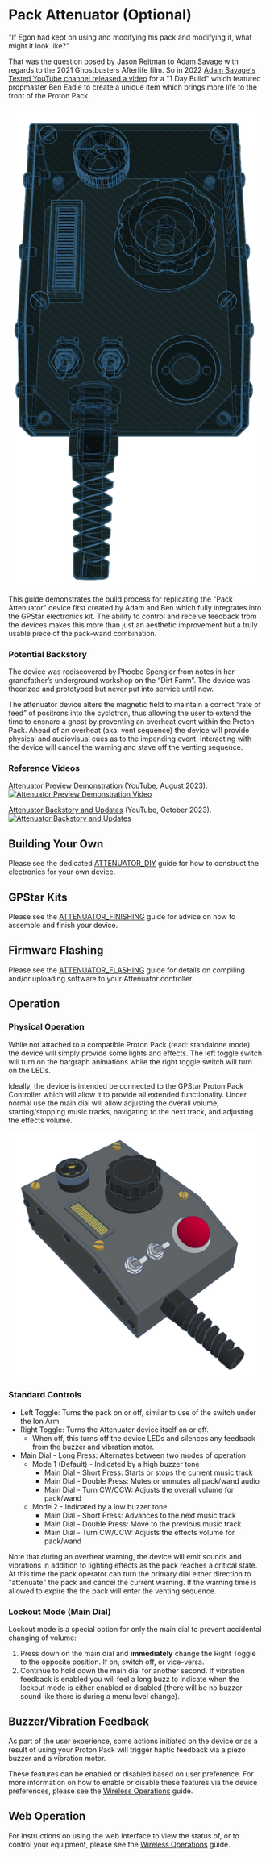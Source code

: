 # Pack Attenuator (Optional)

"If Egon had kept on using and modifying his pack and modifying it, what might it look like?"

That was the question posed by Jason Reitman to Adam Savage with regards to the 2021 Ghostbusters Afterlife film. So in 2022 [Adam Savage's Tested YouTube channel released a video](https://www.youtube.com/watch?v=dloSR3a57IA) for a "1 Day Build" which featured propmaster Ben Eadie to create a unique item which brings more life to the front of the Proton Pack.

![](images/Attenuator_XRay.png)

This guide demonstrates the build process for replicating the "Pack Attenuator" device first created by Adam and Ben which fully integrates into the GPStar electronics kit. The ability to control and receive feedback from the devices makes this more than just an aesthetic improvement but a truly usable piece of the pack-wand combination.

### Potential Backstory

The device was rediscovered by Phoebe Spengler from notes in her grandfather’s underground workshop on the “Dirt Farm”. The device was theorized and prototyped but never put into service until now.

The attenuator device alters the magnetic field to maintain a correct “rate of feed” of positrons into the cyclotron, thus allowing the user to extend the time to ensnare a ghost by preventing an overheat event within the Proton Pack. Ahead of an overheat (aka. vent sequence) the device will provide physical and audiovisual cues as to the impending event. Interacting with the device will cancel the warning and stave off the venting sequence.

### Reference Videos

[Attenuator Preview Demonstration](https://www.youtube.com/watch?v=k-u7S7Ctcbc) (YouTube, August 2023).
[![Attenuator Preview Demonstration Video](https://img.youtube.com/vi/k-u7S7Ctcbc/maxresdefault.jpg)](https://www.youtube.com/watch?v=k-u7S7Ctcbc)

[Attenuator Backstory and Updates](https://www.youtube.com/watch?v=BLHyUAcyqoI) (YouTube, October 2023).
[![Attenuator Backstory and Updates](https://img.youtube.com/vi/BLHyUAcyqoI/maxresdefault.jpg)](https://www.youtube.com/watch?v=BLHyUAcyqoI)

## Building Your Own

Please see the dedicated [ATTENUATOR_DIY](ATTENUATOR_DIY.md) guide for how to construct the electronics for your own device.

## GPStar Kits

Please see the [ATTENUATOR_FINISHING](ATTENUATOR_FINISHING.md) guide for advice on how to assemble and finish your device.

## Firmware Flashing

Please see the [ATTENUATOR_FLASHING](ATTENUATOR_FLASHING.md) guide for details on compiling and/or uploading software to your Attenuator controller.

## Operation

### Physical Operation

While not attached to a compatible Proton Pack (read: standalone mode) the device will simply provide some lights and effects. The left toggle switch will turn on the bargraph animations while the right toggle switch will turn on the LEDs.

Ideally, the device is intended be connected to the GPStar Proton Pack Controller which will allow it to provide all extended functionality. Under normal use the main dial will allow adjusting the overall volume, starting/stopping music tracks, navigating to the next track, and adjusting the effects volume.

![](images/Attenuator_Render.png	)

### Standard Controls

* Left Toggle: Turns the pack on or off, similar to use of the switch under the Ion Arm
* Right Toggle: Turns the Attenuator device itself on or off.
	* When off, this turns off the device LEDs and silences any feedback from the buzzer and vibration motor.
* Main Dial - Long Press: Alternates between two modes of operation
	* Mode 1 (Default) - Indicated by a high buzzer tone
		* Main Dial - Short Press: Starts or stops the current music track
 		* Main Dial - Double Press: Mutes or unmutes all pack/wand audio
		* Main Dial - Turn CW/CCW: Adjusts the overall volume for pack/wand
	* Mode 2 - Indicated by a low buzzer tone
		* Main Dial - Short Press: Advances to the next music track
 		* Main Dial - Double Press: Move to the previous music track
		* Main Dial - Turn CW/CCW: Adjusts the effects volume for pack/wand

Note that during an overheat warning, the device will emit sounds and vibrations in addition to lighting effects as the pack reaches a critical state. At this time the pack operator can turn the primary dial either direction to "attenuate" the pack and cancel the current warning. If the warning time is allowed to expire the the pack will enter the venting sequence.

### Lockout Mode (Main Dial)

Lockout mode is a special option for only the main dial to prevent accidental changing of volume:

1) Press down on the main dial and **immediately** change the Right Toggle to the opposite position. If on, switch off, or vice-versa.
1) Continue to hold down the main dial for another second. If vibration feedback is enabled you will feel a long buzz to indicate when the lockout mode is either enabled or disabled (there will be no buzzer sound like there is during a menu level change).

## Buzzer/Vibration Feedback

As part of the user experience, some actions initiated on the device or as a result of using your Proton Pack will trigger haptic feedback via a piezo buzzer and a vibration motor.

These features can be enabled or disabled based on user preference. For more information on how to enable or disable these features via the device preferences, please see the [Wireless Operations](WIRELESS_OPERATION.md) guide.

## Web Operation

For instructions on using the web interface to view the status of, or to control your equipment, please see the [Wireless Operations](WIRELESS_OPERATION.md) guide.
